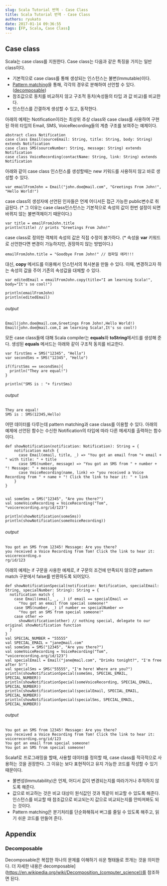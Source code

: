 ```yaml
---
slug: Scala Tutorial 번역 - Case Class
title: Scala Tutorial 번역 - Case Class
authors: ryukato
date: 2017-01-14 09:36:55
tags: [FP, Scala, Case Class]
---
```


## Case class
Scala는 case class를 지원한다. Case class는 다음과 같은 특징을 가지는 일반 class이다.
- 기본적으로 case class를 통해 생성되는 인스턴스는 불변(Immutable)이다.
- [Pattern matching](http://docs.scala-lang.org/tutorials/tour/pattern-matching.html)을 통해, 각각의 경우로 분해하여 선언할 수 있다.([decomposable](https://en.wikipedia.org/wiki/Decomposition_(computer_science)))
- 참조값으로 동치를 비교하지 않고 구조적 동치(속성들의 타입 과 값 비교)를 비교한다.
- 인스턴스를 간결하게 생성할 수 있고, 동작한다.

아래의 예제는 Notification이라는 최상위 추상 class와 case class를 사용하여 구현된 하위 타입의 Email, SMS, VoiceRecording들의 계층 구조를 보여주는 예제이다.

```
abstract class Notification
case class Email(sourceEmail: String, title: String, body: String) extends Notification
case class SMS(sourceNumber: String, message: String) extends Notification
case class VoiceRecording(contactName: String, link: String) extends Notification

```

아래와 같이 case class 인스턴스를 생성할때는 new 키워드를 사용하지 않고 바로 생성할 수 있다.

```
var emailFromJohn = Email("john.doe@mail.com", "Greetings From John!", "Hello World!")
```

case class의 생성자에 선언된 인자들은 언제 어디서든 접근 가능한 public변수로 취급된다.
(* 그 이유는 case class인스턴스는 기본적으로 속성의 값이 한번 설정이 되면 바뀌지 않는 불변객체이기 때문이다.)

```
var title = emailFromJohn.title
println(title) // prints "Greetings From John!"
```
case class로 정의한 객체의 속성의 값은 직접 수정이 불가하다. (* 속성을  **var** 키워드로 선언한다면 변경이 가능하지만, 권장하지 않는 방법이다.)

```
emailFromJohn.title = "Goodbye From John!" // 컴파일 에러!!!
```
대신, **copy** 메서드를 이용해서 인스턴서의 복사본을 만들 수 있다. 이때, 변경하고자 하는 속성의 값을 주어 기존의 속성값을 대체할 수 있다.

```
var editedEmail = emailFromJohn.copy(title="I am learning Scala!", body="It's so cool!")

println(emailFromJohn)
println(editedEmail)

```

###### output
```
Email(john.doe@mail.com,Greetings From John!,Hello World!)
Email(john.doe@mail.com,I am learning Scala!,It's so cool!)
```

모든 case class들에 대해 Scala compiler는 **equals**와 **toString**메서드를 생성해 준다. 생성된 **equals** 메서드는 아래와 같이 구조적 동치를 비교한다.

```
var firstSms = SMS("12345", "Hello")
var secondSms = SMS("12345", "Hello")

if(firstSms == secondSms){
  println("They are equal!")
}

println("SMS is : "+ firstSms)
```

###### output

```
They are equal!
SMS is : SMS(12345,Hello)
```

어떤 데이터를 다루는데 pattern matching과 case class를 이용할 수 있다. 아래의 예제에 선언된 함수는 수신한 Notification의 타입에 따라 다른 메세지를 출력하는 함수이다.

```
def showNotification(notification: Notification): String = {
    notification match {
      case Email(email, title, _) => "You got an email from "+ email + " with title: " + title
      case SMS(number, message) => "You got an SMS from " + number + "! Message: " + message
      case VoiceRecording(name, link) => "you received a Voice Recording from " + name + "! Click the link to hear it: " + link
    }
}


val someSms = SMS("12345", "Are you there?")
val someVoiceRecording = VoiceRecording("Tom", "voicerecording.org/id/123")

println(showNotification(someSms))
println(showNotification(someVoiceRecording))

```

###### output

```
You got an SMS from 12345! Message: Are you there?
you received a Voice Recording from Tom! Click the link to hear it: voicerecording.o
rg/id/123
```

아래의 예제는 if 구문을 사용한 예제로, if 구문의 조건에 만족되지 않으면 pattern match 구분에서 false를 반환하도록 되어있다.

```
def showNotificationSpecial(notification: Notification, specialEmail: String, specialNumber: String): String = {
  notification match {
    case Email(email, _, _) if email == specialEmail =>
      "You got an email from special someone!"
    case SMS(number, _) if number == specialNumber =>
      "You got an SMS from special someone!"
    case other =>
      showNotification(other) // nothing special, delegate to our original showNotification function   
  }
}
val SPECIAL_NUMBER = "55555"
val SPECIAL_EMAIL = "jane@mail.com"
val someSms = SMS("12345", "Are you there?")
val someVoiceRecording = VoiceRecording("Tom", "voicerecording.org/id/123")
val specialEmail = Email("jane@mail.com", "Drinks tonight?", "I'm free after 5!")
val specialSms = SMS("55555", "I'm here! Where are you?")
println(showNotificationSpecial(someSms, SPECIAL_EMAIL, SPECIAL_NUMBER))
println(showNotificationSpecial(someVoiceRecording, SPECIAL_EMAIL, SPECIAL_NUMBER))
println(showNotificationSpecial(specialEmail, SPECIAL_EMAIL, SPECIAL_NUMBER))
println(showNotificationSpecial(specialSms, SPECIAL_EMAIL, SPECIAL_NUMBER))
```

###### output

```
You got an SMS from 12345! Message: Are you there?
you received a Voice Recording from Tom! Click the link to hear it: voicerecording.org/id/123
You got an email from special someone!
You got an SMS from special someone!
```

Scalaf로 프로그래밍을 할때, 사용할 데이터를 정의할 때, case class를 적극적으로 사용하는 것을 권장한다. 그 이유는 보다 표현적이고 유지 가능한 코드를 작성할 수 있기 때문이다.
- 불변성(Immutability)은 언제, 어디서 값이 변경되는지를 따라가거나 추적하지 않도록 해준다.
- 값으로 비교하는 것은 비교 대상이 원식값인 것과 똑같이 비교할 수 있도록 해준다. 인스턴스를 비교할 때 참조값으로 비교되는지 값으로 비교되는지를 안따져봐도 되는 것이다.
- Pattern matching은 분기처리를 단순화해줘서 버그를 줄일 수 있도록 해주고, 읽기 쉬운 코드를 만들어 준다.




## Appendix
### Decomposable
Decomposable은 복잡한 하나의 문제를 이해하기 쉬운 형태들로 쪼개는 것을 의미한다. 더 자세한 내용은 decomposable](https://en.wikipedia.org/wiki/Decomposition_(computer_science))를 참조하면 된다.
